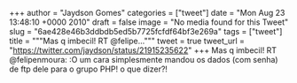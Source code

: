 
+++
author = "Jaydson Gomes"
categories = ["tweet"]
date = "Mon Aug 23 13:48:10 +0000 2010"
draft = false
image = "No media found for this Tweet"
slug = "6ae428e46b3ddbdb5ed5b7725fcfdf64bf3e269a"
tags = ["tweet"]
title = """Mas q imbecil! RT @felipe..."""
tweet = true
tweet_url = "https://twitter.com/jaydson/status/21915235622"
+++
Mas q imbecil! RT @felipenmoura: :O um cara simplesmente mandou os dados (com senha) de ftp dele para o grupo PHP! o que dizer?!
